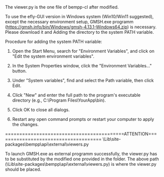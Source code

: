 The viewer.py is the one file of bempp-cl after modified.

To use the efly-GUI version in Windows system (Win10/Win11 suggested), except the necessary environment setup, GMSH.exe programm (https://gmsh.info/bin/Windows/gmsh-4.13.1-Windows64.zip) is necessary. Please download it and Adding the directory to the system PATH variable.

Procedure for adding the system PATH variable:

1. Open the Start Menu, search for "Environment Variables", and click on "Edit the system environment variables".

2. In the System Properties window, click the "Environment Variables..." button.

3. Under "System variables", find and select the Path variable, then click Edit.

4. Click "New" and enter the full path to the program's executable directory (e.g., C:\Program Files\YourApp\bin).

5. Click OK to close all dialogs.

6. Restart any open command prompts or restart your computer to apply the changes.

==========================================ATTENTION=====================================
\Lib\site-packages\bempp\api\external\viewers.py

To launch GMSH.exe as external programm successfully, the viewer.py has to be substituted by the modified one provided in the folder. The above path (\Lib\site-packages\bempp\api\external\viewers.py) is where the viewer.py should be placed.




